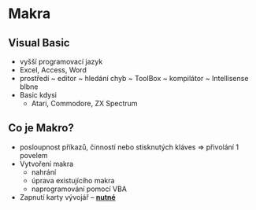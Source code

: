 # Makra
## Visual Basic
- vyšší programovací jazyk
- Excel, Access, Word
- prostředí
	~ editor
	~ hledání chyb
	~ ToolBox
	~ kompilátor
	~ Intellisense blbne
- Basic kdysi
	- Atari, Commodore, ZX Spectrum
## Co je Makro?
- posloupnost příkazů, činností nebo stisknutých kláves => přivolání 1 povelem
- Vytvoření makra
	- nahrání
	- úprava existujícího makra
	- naprogramování pomocí VBA
- Zapnutí karty vývojář – **<u>nutné</u>**